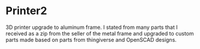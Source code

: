 # Printer2
3D printer upgrade to aluminum frame.
I stated from many parts that I received as a zip from the seller of the metal frame and upgraded to custom parts made based on parts from thingiverse and OpenSCAD designs.
